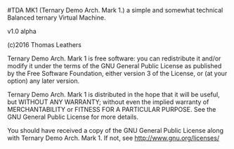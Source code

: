 #TDA MK1
(Ternary Demo Arch. Mark 1.)
a simple and somewhat technical Balanced ternary Virtual Machine.

v1.0 alpha

(c)2016 Thomas Leathers

  Ternary Demo Arch. Mark 1 is free software: you can redistribute it and/or modify
  it under the terms of the GNU General Public License as published by
  the Free Software Foundation, either version 3 of the License, or
  (at your option) any later version.
  
  Ternary Demo Arch. Mark 1 is distributed in the hope that it will be useful,
  but WITHOUT ANY WARRANTY; without even the implied warranty of
  MERCHANTABILITY or FITNESS FOR A PARTICULAR PURPOSE. See the
  GNU General Public License for more details.
 
  You should have received a copy of the GNU General Public License
  along with Ternary Demo Arch. Mark 1. If not, see <http://www.gnu.org/licenses/>
